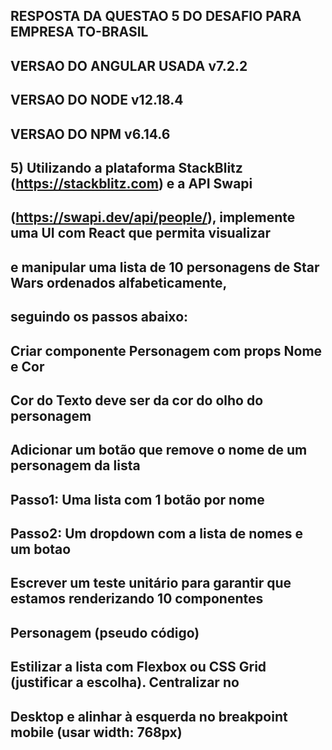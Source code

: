 ## RESPOSTA DA QUESTAO 5 DO DESAFIO PARA EMPRESA TO-BRASIL
## VERSAO DO ANGULAR USADA v7.2.2
## VERSAO DO NODE v12.18.4
## VERSAO DO NPM v6.14.6


## 5) Utilizando a plataforma StackBlitz (https://stackblitz.com) e a API Swapi
## (https://swapi.dev/api/people/), implemente uma UI com React que permita visualizar
## e manipular uma lista de 10 personagens de Star Wars ordenados alfabeticamente,
## seguindo os passos abaixo:

## Criar componente Personagem com props Nome e Cor
## Cor do Texto deve ser da cor do olho do personagem
## Adicionar um botão que remove o nome de um personagem da lista
## Passo1: Uma lista com 1 botão por nome
## Passo2: Um dropdown com a lista de nomes e um botao
## Escrever um teste unitário para garantir que estamos renderizando 10 componentes
## Personagem (pseudo código)
## Estilizar a lista com Flexbox ou CSS Grid (justificar a escolha). Centralizar no
## Desktop e alinhar à esquerda no breakpoint mobile (usar width: 768px)